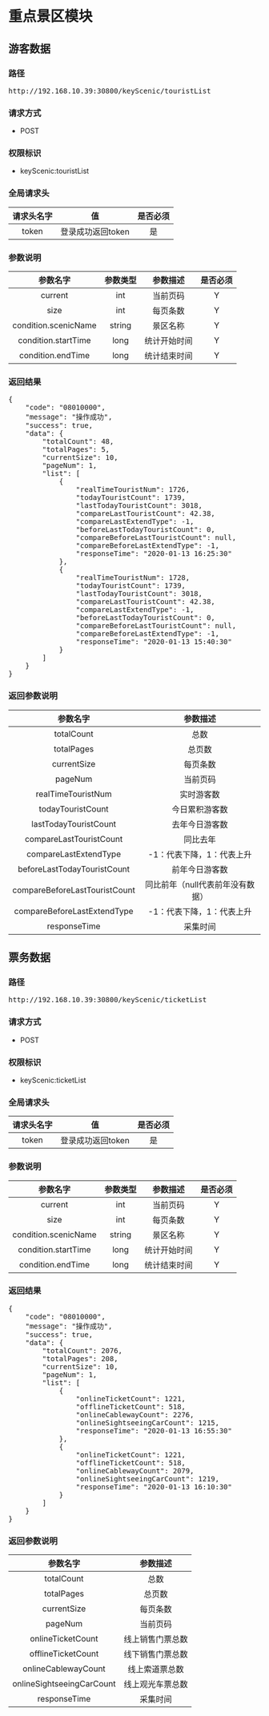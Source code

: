 # 重点景区模块 #
## 游客数据 ##
### 路径 ###
<pre>http://192.168.10.39:30800/keyScenic/touristList </pre>
### 请求方式 ###
* POST
### 权限标识 ###
* keyScenic:touristList
### 全局请求头 ###
| 请求头名字  | 值  | 是否必须  
| :------------: | :------------: | :------------: 
|  token | 登录成功返回token  | 是  
### 参数说明 ###
| 参数名字  | 参数类型  | 参数描述  | 是否必须  |
| :------------: | :------------: | :------------: | :------------: |
|  current | int  | 当前页码  |  Y |
|  size | int  | 每页条数  |  Y |
|  condition.scenicName | string  | 景区名称  |  Y |
|  condition.startTime | long  | 统计开始时间  |  Y |
|  condition.endTime | long  | 统计结束时间  |  Y |
### 返回结果 ###
<pre>
{
    "code": "08010000",
    "message": "操作成功",
    "success": true,
    "data": {
        "totalCount": 48,
        "totalPages": 5,
        "currentSize": 10,
        "pageNum": 1,
        "list": [
            {
                "realTimeTouristNum": 1726,
                "todayTouristCount": 1739,
                "lastTodayTouristCount": 3018,
                "compareLastTouristCount": 42.38,
                "compareLastExtendType": -1,
                "beforeLastTodayTouristCount": 0,
                "compareBeforeLastTouristCount": null,
                "compareBeforeLastExtendType": -1,
                "responseTime": "2020-01-13 16:25:30"
            },
            {
                "realTimeTouristNum": 1728,
                "todayTouristCount": 1739,
                "lastTodayTouristCount": 3018,
                "compareLastTouristCount": 42.38,
                "compareLastExtendType": -1,
                "beforeLastTodayTouristCount": 0,
                "compareBeforeLastTouristCount": null,
                "compareBeforeLastExtendType": -1,
                "responseTime": "2020-01-13 15:40:30"
            }
        ]
    }
}
</pre>

### 返回参数说明 ###
| 参数名字 | 参数描述  
| :------------: | :------------: 
|  totalCount | 总数  
|  totalPages | 总页数
|  currentSize | 每页条数
|  pageNum | 当前页码
|  realTimeTouristNum | 实时游客数
|  todayTouristCount | 今日累积游客数
|  lastTodayTouristCount | 去年今日游客数
|  compareLastTouristCount | 同比去年
|  compareLastExtendType | -1：代表下降，1：代表上升
|  beforeLastTodayTouristCount | 前年今日游客数
|  compareBeforeLastTouristCount | 同比前年（null代表前年没有数据）
|  compareBeforeLastExtendType | -1：代表下降，1：代表上升
|  responseTime | 采集时间


## 票务数据 ##
### 路径 ###
<pre>http://192.168.10.39:30800/keyScenic/ticketList </pre>
### 请求方式 ###
* POST
### 权限标识 ###
* keyScenic:ticketList
### 全局请求头 ###
| 请求头名字  | 值  | 是否必须  
| :------------: | :------------: | :------------: 
|  token | 登录成功返回token  | 是  
### 参数说明 ###
| 参数名字  | 参数类型  | 参数描述  | 是否必须  |
| :------------: | :------------: | :------------: | :------------: |
|  current | int  | 当前页码  |  Y |
|  size | int  | 每页条数  |  Y |
|  condition.scenicName | string  | 景区名称  |  Y |
|  condition.startTime | long  | 统计开始时间  |  Y |
|  condition.endTime | long  | 统计结束时间  |  Y |
### 返回结果 ###
<pre>
{
    "code": "08010000",
    "message": "操作成功",
    "success": true,
    "data": {
        "totalCount": 2076,
        "totalPages": 208,
        "currentSize": 10,
        "pageNum": 1,
        "list": [
            {
                "onlineTicketCount": 1221,
                "offlineTicketCount": 518,
                "onlineCablewayCount": 2276,
                "onlineSightseeingCarCount": 1215,
                "responseTime": "2020-01-13 16:55:30"
            },
            {
                "onlineTicketCount": 1221,
                "offlineTicketCount": 518,
                "onlineCablewayCount": 2079,
                "onlineSightseeingCarCount": 1219,
                "responseTime": "2020-01-13 16:10:30"
            }
        ]
    }
}
</pre>

### 返回参数说明 ###
| 参数名字 | 参数描述  
| :------------: | :------------: 
|  totalCount | 总数  
|  totalPages | 总页数
|  currentSize | 每页条数
|  pageNum | 当前页码
|  onlineTicketCount | 线上销售门票总数
|  offlineTicketCount | 线下销售门票总数
|  onlineCablewayCount | 线上索道票总数
|  onlineSightseeingCarCount | 线上观光车票总数
|  responseTime | 采集时间
